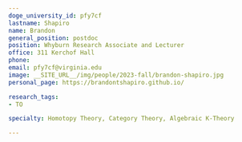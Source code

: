 ```yaml
---
doge_university_id: pfy7cf
lastname: Shapiro
name: Brandon
general_position: postdoc
position: Whyburn Research Associate and Lecturer
office: 311 Kerchof Hall
phone:  
email: pfy7cf@virginia.edu
image: __SITE_URL__/img/people/2023-fall/brandon-shapiro.jpg
personal_page: https://brandontshapiro.github.io/

research_tags:
- TO

specialty: Homotopy Theory, Category Theory, Algebraic K-Theory

---
```

